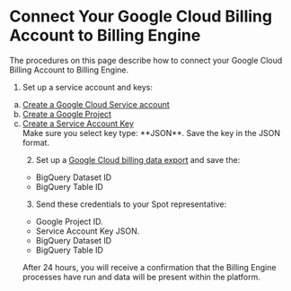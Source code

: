 # Connect Your Google Cloud Billing Account to Billing Engine 

The procedures on this page describe how to connect your Google Cloud Billing Account to Billing Engine.

1. Set up a service account and keys:

<ol style="list-style-type: lower-alpha;">
<li><a href="https://cloud.google.com/iam/docs/keys-create-delete">Create a Google Cloud Service account</a></li>
<li><a href="https://cloud.google.com/iam/docs/keys-create-delete">Create a Google Project</a></li>
<li><a href="https://cloud.google.com/iam/docs/keys-create-delete#creating">Create a Service Account Key</a></li>
Make sure you select key type: **JSON**. Save the key in the JSON format.

2. Set up a [Google Cloud billing data export](https://cloud.google.com/billing/docs/how-to/export-data-bigquery) and save the:
* BigQuery Dataset ID
* BigQuery Table ID

3. Send these credentials to your Spot representative:

* Google Project ID.
* Service Account Key JSON.
* BigQuery Dataset ID
* BigQuery Table ID

After 24 hours, you will receive a confirmation that the Billing Engine processes have run and data will be present within the platform.
